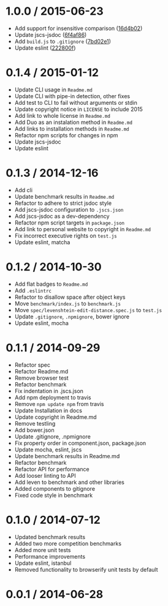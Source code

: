 # 1.0.0 / 2015-06-23

- Add support for insensitive comparison
  ([16d4b02](https://github.com/wooorm/levenshtein-edit-distance/commit/16d4b02))
- Update jscs-jsdoc
  ([6f4af86](https://github.com/wooorm/levenshtein-edit-distance/commit/6f4af86))
- Add `build.js` to `.gitignore`
  ([7bd02e1](https://github.com/wooorm/levenshtein-edit-distance/commit/7bd02e1))
- Update eslint
  ([222800f](https://github.com/wooorm/levenshtein-edit-distance/commit/222800f))

# 0.1.4 / 2015-01-12

- Update CLI usage in `Readme.md`
- Update CLI with pipe-in detection, other fixes
- Add test to CLI to fail without arguments or stdin
- Update copyright notice in `LICENSE` to include 2015
- Add link to whole license in `Readme.md`
- Add Duo as an instalation method in `Readme.md`
- Add links to installation methods in `Readme.md`
- Refactor npm scripts for changes in npm
- Update jscs-jsdoc
- Update eslint

# 0.1.3 / 2014-12-16

- Add cli
- Update benchmark results in `Readme.md`
- Refactor to adhere to strict jsdoc style
- Add jscs-jsdoc configuration to `.jscs.json`
- Add jscs-jsdoc as a dev-dependency
- Refactor npm script targets in `package.json`
- Add link to personal website to copyright in `Readme.md`
- Fix incorrect executive rights on `test.js`
- Update eslint, matcha

# 0.1.2 / 2014-10-30

- Add flat badges to `Readme.md`
- Add `.eslintrc`
- Refactor to disallow space after object keys
- Move `benchmark/index.js` to `benchmark.js`
- Move `spec/levenshtein-edit-distance.spec.js` to `test.js`
- Update `.gitignore`, `.npmignore`, bower ignore
- Update eslint, mocha

# 0.1.1 / 2014-09-29

- Refactor spec
- Refactor Readme.md
- Remove browser test
- Refactor benchmark
- Fix indentation in .jscs.json
- Add npm deployment to travis
- Remove `npm update npm` from travis
- Update Installation in docs
- Update copyright in Readme.md
- Remove testling
- Add bower.json
- Update .gitignore, .npmignore
- Fix property order in component.json, package.json
- Update mocha, eslint, jscs
- Update benchmark results in Readme.md
- Refactor benchmark
- Refactor API for performance
- Add looser linting to API
- Add leven to benchmark and other libraries
- Added components to gitignore
- Fixed code style in benchmark

# 0.1.0 / 2014-07-12

- Updated benchmark results
- Added two more competition benchmarks
- Added more unit tests
- Performance improvements
- Update eslint, istanbul
- Removed functionality to browserify unit tests by default

# 0.0.1 / 2014-06-28
